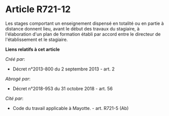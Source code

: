 # Article R721-12

Les stages comportant un enseignement dispensé en totalité ou en partie à distance donnent lieu, avant le début des travaux
du stagiaire, à l'élaboration d'un plan de formation établi par accord entre le directeur de l'établissement et le stagiaire.

**Liens relatifs à cet article**

_Créé par_:

  - Décret n°2013-800 du 2 septembre 2013 - art. 2

_Abrogé par_:

  - Décret n°2018-953 du 31 octobre 2018 - art. 56

_Cité par_:

  - Code du travail applicable à Mayotte. - art. R721-5 (Ab)
